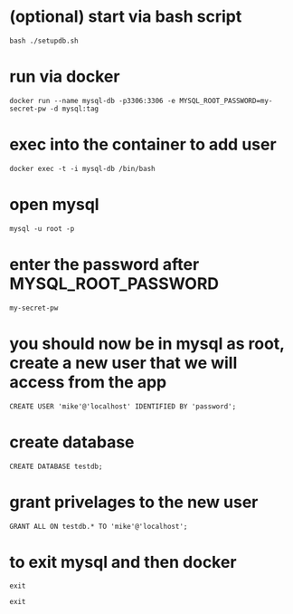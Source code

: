 # (optional) start via bash script
```
bash ./setupdb.sh
```

# run via docker
```
docker run --name mysql-db -p3306:3306 -e MYSQL_ROOT_PASSWORD=my-secret-pw -d mysql:tag
```

# exec into the container to add user
```
docker exec -t -i mysql-db /bin/bash
```

# open mysql
```
mysql -u root -p
```

# enter the password after MYSQL_ROOT_PASSWORD
```
my-secret-pw
```

# you should now be in mysql as root, create a new user that we will access from the app
```
CREATE USER 'mike'@'localhost' IDENTIFIED BY 'password';
```

# create database
```
CREATE DATABASE testdb;
```

# grant privelages to the new user
```
GRANT ALL ON testdb.* TO 'mike'@'localhost';
```

# to exit mysql and then docker
```
exit

exit
```
